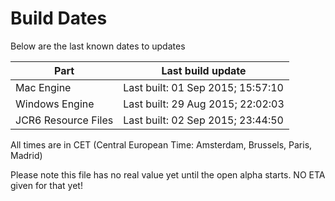 # Build Dates

Below are the last known dates to updates

Part | Last build update
-----|-----
Mac Engine | Last built: 01 Sep 2015; 15:57:10
Windows Engine | Last built: 29 Aug 2015; 22:02:03
JCR6 Resource Files | Last built: 02 Sep 2015; 23:44:50
All times are in CET (Central European Time: Amsterdam, Brussels, Paris, Madrid)


Please note this file has no real value yet until the open alpha starts. NO ETA given for that yet!
